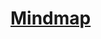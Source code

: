 # [Mindmap](https://viewer.diagrams.net/?tags=%7B%7D&lightbox=1&highlight=0000ff&edit=_blank&layers=1&nav=1&title=%D0%94%D0%B8%D0%B0%D0%B3%D1%80%D0%B0%D0%BC%D0%BC%D0%B0%20%D0%B1%D0%B5%D0%B7%20%D0%BD%D0%B0%D0%B7%D0%B2%D0%B0%D0%BD%D0%B8%D1%8F.drawio#R%3Cmxfile%3E%3Cdiagram%20name%3D%22%D0%A1%D1%82%D1%80%D0%B0%D0%BD%D0%B8%D1%86%D0%B0%20%E2%80%94%201%22%20id%3D%22prSpjRELUopXhE8LkdXJ%22%3E7V1bc%2BI4Fv41PJKS5PsjBDI9VTtVU9M1tTNPU%2B7gTtgigSWkO9lfvza25KMLtsAg2aA8EFvIQpaOznduOhp59y8fv2zTzfNv60W2GhG0%2BBh5sxEhXpTg%2FF9R8lmWkJh4ZcnTdrkoy3Bd8HX5v6wqRFXp%2B3KRvXEVd%2Bv1arfc8IWP69fX7HHHlaXb7fonX%2B37esX%2F6iZ9yqSCr4%2FpSi7993Kxey5LYxLV5V%2By5dMz%2FWUcJuU3LymtXL3J23O6WP8ERd585N1v1%2BtdefXycZ%2BtitGj41I%2B93DgW9axbfa603lg%2FOfjly%2B%2Feqvpn3%2BQbz8XL%2Fd%2FhJ9jL6w6t%2Fukb5wt8gGobtfb3fP6af2aruZ16XS7fn9dZEWzKL%2Br6%2Fxrvd7khTgv%2FE%2B2231Ws5m%2B79Z50fPuZVV9m%2Fd4%2B%2FlX8fxdQG%2F%2Fht%2FNPqrGy7vP6q7sa9HBg2NQFb2t37ePWcOLU1pKt0%2FZrqFewGYqp%2FFs%2FZLl%2Fcmf22ardLf8wfcjrWjtidWrpyO%2FqGbkmNmJ3Ow0zk5odXZiG7NjYZSJ1VFObmSUfZuj7KMbGWXP5ihX7f5IV%2B%2FVL43yoctlpPxzGuw%2Fo%2F3nfP%2F5sP9Eo3ys4rLOjH5bluSfZP%2BZdwftv%2FLpI6zybF9huv8M5ElerXJJqpjMn8%2FLXfZ1k%2B5H%2BWcuzamm6ke23WUfzZMlDy6TBisio7IgJbqftWCFqdz3DISqEF1oPkJiBV8%2Flru%2FKILm13%2BD6xpai5sLICvR5flJx4Wyf3Sy3aafoMJmvXzdvYGWfy8KahJhLVYk4mEkTHLZYj3lrGsdqMDrCxXgRipgchkTxP7mhbTLy2Xa1BP3gXp8LGhEUn3Urb5ngjp9GTRsKgX9Jz4PXZb4OMg5xwwrYNkg%2F7lDXgiR6C6MvWY%2BlN%2F8nm2X%2BXtnW4s8JrIpyhGlKDfxqFBWCnT5dSnQTSq5bABiGkEBj8GebTHNt8LxzkjSni7nsqsD%2BgOTgwT7FDIHRdoTatV86FsFFnyVE2rVFubbsdYrJrSaKRMaq%2FbUWDXteEp5IHkABhsoFZRGnYchyAOi2ca3brYJrAIVtww0%2BZo1ncnXXDy4q%2BRxksIeYp60PD%2BBxNFe34R5KOgNirYx3SHRm1XBKLDjV%2B0gGPV%2FQrui73kYSBVvostAjFjwFAa8QjSIgV9nAvA%2FBN6gUhaIq5IBCAsBETm6dWHBipf%2BeB9PDwysgeZaJ1aEBdH6joNmYUGqT0wIC1aiFU6lHSWVmtPstOmtq7BwGr0JdlAcmvD24CHRjw1asCJnEEFuoKELl%2BUlarlhBuQDJjcwR0PAx4bkJUSSJ5i4oClVlNV65JLAgW2pwreqQdQ8ehBGiFBzbXcNOek2o1blxEEZlXTnE3d1xHebUDui2DDtNrpT2tXnfpqW7wmSfGICfUlfyKf3NiJd4rESFBZinxfdxG0ybfU9fHliC9WiXhkGjCXB7pCJiEgy3IBNR9i66Qgjq5Gh54CQyCAbiLTFAmJTLoiUa60Its%2BXgAdW3JSuIKZc9UcjCkNhsUTyYkkUa8W%2F3Frpj1PWnAUr1ib5A9NphuRjNckTQNQe2E2CVBYDCCY9IvwcEuwSfqIe2wnYx1OOsA%2FG0OdHeA%2FpdkeVN7DEsTSosVlu4pzuR%2Bx9Q5psKLGyqSeKRMGu2XEj1icCOV1A%2FqYjyK1i5p1ltlbIG5l9tU9CgWAmJYnlZUyuUdbybMtaiR1T5QFGR0xyOt1g0MSKi1rkXEJ4SWv9yISLGqtDVa9CGqQ7%2BOypQepgn4GLg2wMrQGJyhc6eHxW7awyO6y4N1uftcVsIUTBpIGrkkQ11P3Onq8TI1b4VYtatjOLJqTLYw8dwWELhHHCD1xsG3Rwb3bu6WvL1nJLEV0ZEiOrAQnkiuQ0YcUw1mNvxViJszsnFZ9FwZExIRYE6uQuAX9RxDdYrqGqjXpOjgUu7PE%2B17gFuIROxga0JnIVgn3CjzNG1gVQYgW5ahQiR8GQ5YBpohsli5Hd5BhXoa6Ji0URj2B0sURub8ERS0XXNRvZCWk7zlAoVI%2BqpFAXRbz4VrciEN1AltiKlu%2FztOAlzaQjVA8rU9plhaWriLGJef5v3e1DriiMQxhb63Z76ikdtngvqtm2zfaR3ezyAoSYdFRSy367%2BGE3wfxVxD0IZG%2FdrRLbEdSVm8O0M2%2FxijAyuFSIrrhlVael3Ry2TOMTHngDxVoxG8tiJfH8KWvlnCSv64KI7R5wcUUeiADzvnfrhB%2F3xvXe%2F%2BSMukmIYmJ1uVyFi0C0NakWillpym4Cn6FJU7ougthqrmHvKjwEnt8uTRldK8FgEsSCtYK8iFfUQ9zqhyvuLpiDXjvrnVXACe3IzvXMJeVJAcBKT%2BJTZo4S0DgnBuTxVJTrXY10dNnDCLTTEnUlhJNcAWJeHIIM7FWPFFoBCVf56EzfNukrR4%2Fhf9%2BL4y1LVjx%2BK3nxJK%2Fyuq4Ycl0nv3ra%2F8%2FnMIG8Pwa8H2rVAUCMCZCoEtqd%2FPXKHlUNV8WL5Y%2Funaza2ui2tH1JV0JLaJHu0vHmZfy2Wj7yDeTTWEwlGgXFE%2BlL0Ynqq9XybSeWjcj9KJJqvm22WbqQ6nqT7%2BkqB8j8GfGBnMzltr1JISpIlbNXVdN%2BkoyimaL6Nnt6X6Xbf4ru%2F5OPzovmO3TvEk6iokvB7ACp3QPxPOSEjSppwgNPiwik1BJSbcX0kQm9KBVgBHJ%2BlwpzzEv9jLLn9MGIPigrEOya7McAgZIHYIBCXNJxgujvCuo6AhqJ0Kyg0j%2FwCj97NgQjAzsJ5TShwUO5T%2B%2FB0t2Iay0v2y9dWipAX4u4l75tyvOBvy8%2FCvibpqvl02t%2B%2F5iDQgEd5xAIx1jcnkxD%2FmESCxoeA0VCVnh%2BJ4yd4GAoJfDK0J0X%2BpblO%2Brua3fPWD1UIFJoSQ5qHdReIdS2UHXOknfjimNP9jWKzh4gl7Jbr9%2FeNtUPnw7hgrFuBrBqBtYEBU4F4DHPEEuzRFSwh%2Fhfbzg3hMG5UjKYAJAW7PGyAaXM%2BSRLOQF45XvQYHJg0EgLG7gWNPdRdGcfzxXBVWcHhYgndwYEMU%2BRpbCJiwOIRYnPQcP1Q4NHjugTRk3YoHtyIlSlggMkOQFKjgfqTylPhkw7Al4YxHG2moHj4qimujLh2SOSTuSGnNwHq%2BSBfwuYrm9ybbwyTOTkI9hTGMNZ4fk9R4roprNzSpiO23FNxzXNck3VmXKlHalmgZjnPTA8Ka7IkONVAjNjMuyDRK36yeOvi7cFqvzzhnkbcaYBx8luwjSAJOUaimEI8CmmdJ%2BmszMrOZZ0cCZAMl45A530eO7J9H35GA40ahILJzyDVirvzEYPLQZntNQHfIOypT4eODcniA8XD1V5ps2q9LEicswxc8fMh8jMz2rJ3Tf1fb2PeZCbKr4Yv%2B09UEVLmGw%2BDpK%2Fwr4Az2A%2BFjPYdUIZMZS4o%2BIzgdx%2FBuoozQTFxfTXsSRHCzI7qj3D1YNwz8GcX7jQ5ywAqiDgy1aJEkg8DQ4x52GD6QqwWTZoU9C48oQC2OY9gGHVoQYiZyoJRQIkFcP6tlVUHCKaeYHXOzRTnGbhDNQO0wZsaukpqCUNbkKoVxy7YYexVsEshIB%2FkfFnWUWRlQ0GcxGoQCSE8nkmD9EKQgnm33r%2F%2BEH4gMDhq1qL2tqHmo%2BgdEGfK1Qap%2BClUNvI3DR%2BhfSRRvxSmdbIxUxrJhyszm3gsMxhGVwRrT4EGitTc%2FiQ0604%2FwbUXyZ8Baa%2BMSUI8ywa6msIuHsFOyPj4VQ740JxsV47zGQpOIMhnAmF0HIn%2FygGYTroOJfObSORn6C%2BIVGCnV3Q4Y6zC14SduTj1KHHB%2FHfQnueDE0PkgaGJYbNMEopx%2Bk71OWgTRjXOqeNsIAAUkOK6MBCh811cWNvlZtPAr4pqO5gGkYFt3ncItQkQlK%2BHuwSSVw8gYMaBzUXhZoSWGJA1IJfnbLe06MYMIjoF5UT6l5qPQS6eY9eCFj7nMeWBh8YpuG3%2FJvCHtZgJTRL3%2F3MjivoeYJQjw9vz3xwwMUBlypvp2ngMrEd3VnoHHy1d6mHFrom2JkDQu6ihMxHCo3Cl7QI6PVo3TXRsGGPKTYejxKTEaeGHXaKcapLl5A7aOKD79iwrZ%2FfZy%2FqSzLIXDmaCDn5ApUaZNbiZiISz6GJQ5PBokmzWtAQ2YVBIVwBlWA%2Blvj%2BHFiP4J5jXvERmf4htYI1olQrkLYRC%2FH2PBhUMafAwLI8MiVOtiBCVFNGB5b%2BodtEglCRud40EihSCxpMm7JPhcaSqdG8KSO7aVPoOZPtx28fmG4zaVMSu8cOqGYOE9tTp5vJrjQEW5u6qHdTVxfYmjqiO3VdkxWdlIQwJrxNqO1AIrF%2BULkeLpq0kG5Gd%2B4NJ9E794bY1Dl32AixVIIPnUi2KGZ%2F77JnE8neDsl2JeykOWp12vLLyyYiZVLF83pE5OSPjR6R6pEb94vw%2BstYcVYc9lR%2BEe9SfhF2tq8zZTngc6asSyIfFz2GVByWrQUisVEr4V%2BM70NPkOAZ0dl6A%2FEbg1cWYsgOGe2YJ8WrQg%2Bqa9b5GAypHGvARmAqviOH9KjBp3N348AVY14ZG6tOuTZsecPIRNizQy6HXDePXAncqwLR6pA3R94jo1SQzrtXVHicT51T9xz6gnScSBhkhIQYd%2FKGUMT7c2CsAuJfH6hPt40%2FScDjD6aHXNuEHxOh0G7%2Fp4MiB0WHoEjeNtmaOEYzqvkePAvbgeVw9SGAYUICnUNh0re%2BpV%2FUKVTJMk2zdKvn4vFnSKKR7rl42B9xrkg%2FsO2K1D02pTI%2BmnZFRkhthj3kioxi1K1%2BHFzedYmRiXwUznfppI8zdWmAvkvFLuCudlyN3VZQfGGm0I5uUJ0tWLKXlrUmWIthVCVLnlQKQ%2FCIGXaSAgapmLBkzRUOkYHd1k%2F7d%2BvSlS9CkPUdWBjFDqAcQDmAGhZAAS5rMmVF84mosquv2RSLpdx%2FU9BCBAZB3iLdxWcpDNEU9LDEt9kYNAH3APCZem8by8Tzq8dRD85Xw8hErKiz%2BTpQa%2B%2FSldt8J5o7aGVNQQf82M6unqS%2FFRBFOniOaWqcKqefLkQnTkepakFg9m8cksbsyKYKk1T6ldmjnjC1pztAcoDkAMmYmnVaUrw%2BZ884dvuBnK1izr%2B7jLtKhQyguAiWTLtyqNNq1jsX7OS323VB%2B7WbKn%2Ft59%2FWi6yo8X8%3D%3C%2Fdiagram%3E%3C%2Fmxfile%3E)
